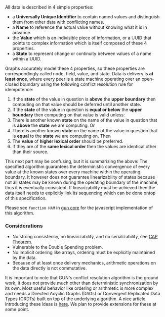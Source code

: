 All data is described in 4 simple properties:
 - a **Universally Unique Identifier** to contain named values and distinguish them from other data with conflicting names.
 - a **Name** to reference the actual value without knowing what it is in advance.
 - the **Value** which is an indivisible piece of information, or a UUID that points to complex information which is itself composed of these 4 properties.
 - a **State** to represent change or continuity between values of a name within a UUID.

Graphs accurately model these 4 properties, so these properties are correspondingly called node, field, value, and state. Data is delivery is **at least once**, where every peer is a state machine operating over an open-closed boundary using the following conflict resolution rule for idempotence:

  1. If the **state** of the value in question is **above** the **upper boundary** then computing on that value should be deferred until another state.
  2. If the **state** of the value in question is **equal or below** the **upper boundary** then computing on that value is valid unless:
  3. There is another known **state** on the name of the value in question that is **above** the **state** we are computing. Or
  4. There is another known **state** on the name of the value in question that is **equal** to the **state** we are computing on. Then
  5. The **value** of **higher lexical order** should be preferred.
  6. If they are of the **same lexical order** then the values are identical other than their source.

This next part may be confusing, but it is summarizing the above: The specified algorithm guarantees the deterministic convergence of every value at the known states over every machine within the operating boundary. It however does not guarantee linearizability of states because not all states may be known during the operating boundary of the machine, thus it is eventually consistent. If linearizability must be achieved then the data itself needs to explicitly link its sequencing which can be done ontop of this specification.

Please see `function HAM` in [gun core](../../blob/master/gun.js) for the javascript implementation of this algorithm.

### Considerations

 - No strong consistency, no linearizability, and no serializability, see [CAP Theorem](./CAP-Theorem).
 - Vulnerable to the Double Spending problem.
 - No implicit ordering like arrays, ordering must be explicitly maintained by the data.
 - Because of at least once delivery mechanics, arithmetic operations on the data directly is not commutative.

It is important to note that GUN's conflict resolution algorithm is the ground work, it does not provide much other than deterministic synchronization by its own. Most useful behavior like ordering or arithmetic is more complex and needs a Directed Acyclic Graphs (DAGs) or Convergent Replicated Data Types (CRDTs) built on top of the underlying algorithm. A nice article introducing these ideas is [here](http://codedependents.com/2014/01/13/mathematical-purity-in-distributed-systems-crdts-without-fear/). We plan to provide extensions for these at some point.